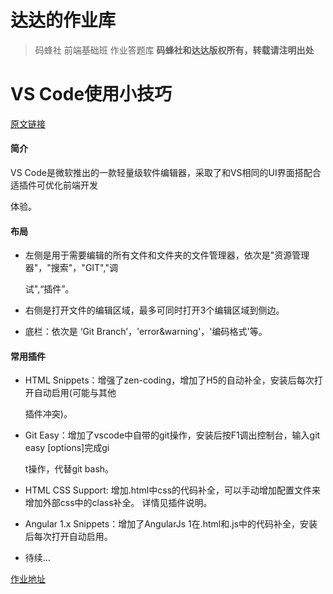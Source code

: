 # 达达的作业库
> 码蜂社 前端基础班 作业答题库
**码蜂社和达达版权所有，转载请注明出处**
# VS Code使用小技巧   
[原文链接](https://zhuanlan.zhihu.com/p/22880087)
#### 简介
VS Code是微软推出的一款轻量级软件编辑器，采取了和VS相同的UI界面搭配合适插件可优化前端开发

体验。
#### 布局
 * 左侧是用于需要编辑的所有文件和文件夹的文件管理器，依次是"资源管理器"，"搜索"，"GIT","调
 
   试",“插件”。
 * 右侧是打开文件的编辑区域，最多可同时打开3个编辑区域到侧边。
 * 底栏：依次是 ‘Git Branch’，'error&warning'，'编码格式'等。
 #### 常用插件
 * HTML Snippets：增强了zen-coding，增加了H5的自动补全，安装后每次打开自动启用(可能与其他
 
   插件冲突)。
 * Git Easy：增加了vscode中自带的git操作，安装后按F1调出控制台，输入git easy [options]完成gi
 
   t操作，代替git bash。
 * HTML CSS Support: 增加.html中css的代码补全，可以手动增加配置文件来增加外部css中的class补全。
   详情见插件说明。
 * Angular 1.x Snippets：增加了AngularJs 1在.html和.js中的代码补全，安装后每次打开自动启用。
 * 待续...
 
 [作业地址](https://august-11.github.io/mfs-fe-base-homework/)
 


 

 
 
 
 
 
 
 
 
 
 
 
 
 
 
 
 
 
 
 
 
 



